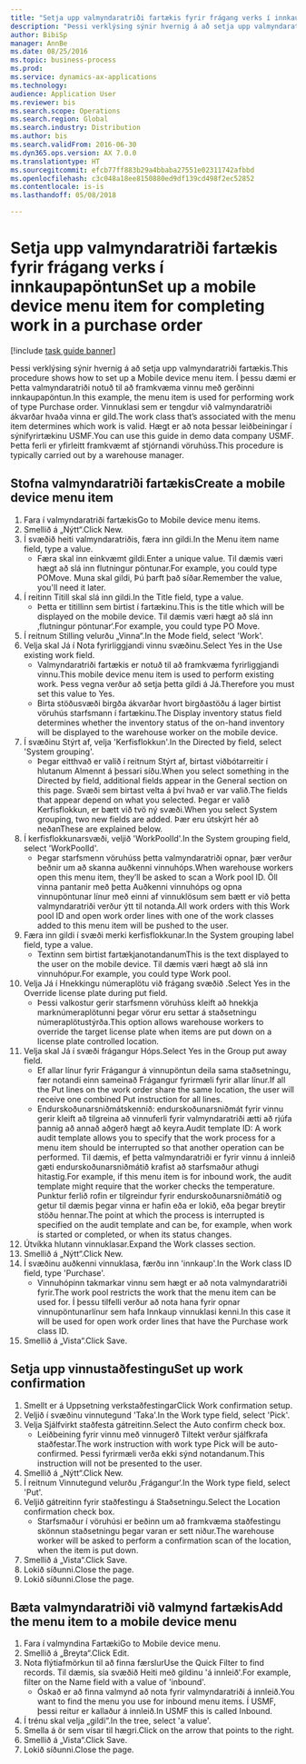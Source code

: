 ```yaml
--- 
title: "Setja upp valmyndaratriði fartækis fyrir frágang verks í innkaupapöntun"
description: "Þessi verklýsing sýnir hvernig á að setja upp valmyndaratriði fartækis."
author: BibiSp
manager: AnnBe
ms.date: 08/25/2016
ms.topic: business-process
ms.prod: 
ms.service: dynamics-ax-applications
ms.technology: 
audience: Application User
ms.reviewer: bis
ms.search.scope: Operations
ms.search.region: Global
ms.search.industry: Distribution
ms.author: bis
ms.search.validFrom: 2016-06-30
ms.dyn365.ops.version: AX 7.0.0
ms.translationtype: HT
ms.sourcegitcommit: efcb77ff883b29a4bbaba27551e02311742afbbd
ms.openlocfilehash: c3c048a18ee8150880ed9df139cd498f2ec52852
ms.contentlocale: is-is
ms.lasthandoff: 05/08/2018

---
```

# <a name="set-up-a-mobile-device-menu-item-for-completing-work-in-a-purchase-order"></a><span data-ttu-id="c3c3b-103">Setja upp valmyndaratriði fartækis fyrir frágang verks í innkaupapöntun</span><span class="sxs-lookup"><span data-stu-id="c3c3b-103">Set up a mobile device menu item for completing work in a purchase order</span></span>

[!include [task guide banner](../../includes/task-guide-banner.md)]

<span data-ttu-id="c3c3b-104">Þessi verklýsing sýnir hvernig á að setja upp valmyndaratriði fartækis.</span><span class="sxs-lookup"><span data-stu-id="c3c3b-104">This procedure shows how to set up a Mobile device menu item.</span></span> <span data-ttu-id="c3c3b-105">Í þessu dæmi er Þetta valmyndaratriði notuð til að framkvæma vinnu með gerðinni innkaupapöntun.</span><span class="sxs-lookup"><span data-stu-id="c3c3b-105">In this example, the menu item is used for performing work of type Purchase order.</span></span> <span data-ttu-id="c3c3b-106">Vinnuklasi sem er tengdur við valmyndaratriði ákvarðar hvaða vinna er gild.</span><span class="sxs-lookup"><span data-stu-id="c3c3b-106">The work class that’s associated with the menu item determines which work is valid.</span></span> <span data-ttu-id="c3c3b-107">Hægt er að nota þessar leiðbeiningar í sýnifyrirtækinu USMF.</span><span class="sxs-lookup"><span data-stu-id="c3c3b-107">You can use this guide in demo data company USMF.</span></span> <span data-ttu-id="c3c3b-108">Þetta ferli er yfirleitt framkvæmt af stjórnandi vöruhúss.</span><span class="sxs-lookup"><span data-stu-id="c3c3b-108">This procedure is typically carried out by a warehouse manager.</span></span>


## <a name="create-a-mobile-device-menu-item"></a><span data-ttu-id="c3c3b-109">Stofna valmyndaratriði fartækis</span><span class="sxs-lookup"><span data-stu-id="c3c3b-109">Create a mobile device menu item</span></span>
1. <span data-ttu-id="c3c3b-110">Fara í valmyndaratriði fartækis</span><span class="sxs-lookup"><span data-stu-id="c3c3b-110">Go to Mobile device menu items.</span></span>
2. <span data-ttu-id="c3c3b-111">Smellið á „Nýtt“.</span><span class="sxs-lookup"><span data-stu-id="c3c3b-111">Click New.</span></span>
3. <span data-ttu-id="c3c3b-112">Í svæðið heiti valmyndaratriðis, færa inn gildi.</span><span class="sxs-lookup"><span data-stu-id="c3c3b-112">In the Menu item name field, type a value.</span></span>
    * <span data-ttu-id="c3c3b-113">Færa skal inn einkvæmt gildi.</span><span class="sxs-lookup"><span data-stu-id="c3c3b-113">Enter a unique value.</span></span> <span data-ttu-id="c3c3b-114">Til dæmis væri hægt að slá inn flutningur pöntunar.</span><span class="sxs-lookup"><span data-stu-id="c3c3b-114">For example, you could type POMove.</span></span> <span data-ttu-id="c3c3b-115">Muna skal gildi, Þú þarft það síðar.</span><span class="sxs-lookup"><span data-stu-id="c3c3b-115">Remember the value, you'll need it later.</span></span>  
4. <span data-ttu-id="c3c3b-116">Í reitinn Titill skal slá inn gildi.</span><span class="sxs-lookup"><span data-stu-id="c3c3b-116">In the Title field, type a value.</span></span>
    * <span data-ttu-id="c3c3b-117">Þetta er titillinn sem birtist í fartækinu.</span><span class="sxs-lookup"><span data-stu-id="c3c3b-117">This is the title which will be displayed on the mobile device.</span></span> <span data-ttu-id="c3c3b-118">Til dæmis væri hægt að slá inn ‚flutningur pöntunar‘.</span><span class="sxs-lookup"><span data-stu-id="c3c3b-118">For example, you could type PO Move.</span></span>  
5. <span data-ttu-id="c3c3b-119">Í reitnum Stilling velurðu „Vinna“.</span><span class="sxs-lookup"><span data-stu-id="c3c3b-119">In the Mode field, select 'Work'.</span></span>
6. <span data-ttu-id="c3c3b-120">Velja skal Já í Nota fyrirliggjandi vinnu svæðinu.</span><span class="sxs-lookup"><span data-stu-id="c3c3b-120">Select Yes in the Use existing work field.</span></span>
    * <span data-ttu-id="c3c3b-121">Valmyndaratriði fartækis er notuð til að framkvæma fyrirliggjandi vinnu.</span><span class="sxs-lookup"><span data-stu-id="c3c3b-121">This mobile device menu item is used to perform existing work.</span></span> <span data-ttu-id="c3c3b-122">Þess vegna verður að setja þetta gildi á Já.</span><span class="sxs-lookup"><span data-stu-id="c3c3b-122">Therefore you must set this value to Yes.</span></span>  
    * <span data-ttu-id="c3c3b-123">Birta stöðusvæði birgða ákvarðar hvort birgðastöðu á lager birtist vöruhús starfsmann í fartækinu.</span><span class="sxs-lookup"><span data-stu-id="c3c3b-123">The Display inventory status field determines whether the inventory status of the on-hand inventory will be displayed to the warehouse worker on the mobile device.</span></span>  
7. <span data-ttu-id="c3c3b-124">Í svæðinu Stýrt af, velja 'Kerfisflokkun'.</span><span class="sxs-lookup"><span data-stu-id="c3c3b-124">In the Directed by field, select 'System grouping'.</span></span>
    * <span data-ttu-id="c3c3b-125">Þegar eitthvað er valið í reitnum Stýrt af, birtast viðbótarreitir í hlutanum Almennt á þessari síðu.</span><span class="sxs-lookup"><span data-stu-id="c3c3b-125">When you select something in the Directed by field, additional fields appear in the General section on this page.</span></span> <span data-ttu-id="c3c3b-126">Svæði sem birtast velta á því hvað er var valið.</span><span class="sxs-lookup"><span data-stu-id="c3c3b-126">The fields that appear depend on what you selected.</span></span> <span data-ttu-id="c3c3b-127">Þegar er valið Kerfisflokkun, er bætt við tvö ný svæði.</span><span class="sxs-lookup"><span data-stu-id="c3c3b-127">When you select System grouping, two new fields are added.</span></span> <span data-ttu-id="c3c3b-128">Þær eru útskýrt hér að neðan</span><span class="sxs-lookup"><span data-stu-id="c3c3b-128">These are explained below.</span></span>  
8. <span data-ttu-id="c3c3b-129">Í kerfisflokkunarsvæði, veljið 'WorkPoolId'.</span><span class="sxs-lookup"><span data-stu-id="c3c3b-129">In the System grouping field, select 'WorkPoolId'.</span></span>
    * <span data-ttu-id="c3c3b-130">Þegar starfsmenn vöruhúss þetta valmyndaratriði opnar, þær verður beðnir um að skanna auðkenni vinnuhóps.</span><span class="sxs-lookup"><span data-stu-id="c3c3b-130">When warehouse workers open this menu item, they’ll be asked to scan a Work pool ID.</span></span> <span data-ttu-id="c3c3b-131">Öll vinna pantanir með þetta Auðkenni vinnuhóps og opna vinnupöntunar línur með einni af vinnuklösum sem bætt er við þetta valmyndaratriði verður ýtt til notanda.</span><span class="sxs-lookup"><span data-stu-id="c3c3b-131">All work orders with this Work pool ID and open work order lines with one of the work classes added to this menu item will be pushed to the user.</span></span>  
9. <span data-ttu-id="c3c3b-132">Færa inn gildi í svæði merki kerfisflokkunar.</span><span class="sxs-lookup"><span data-stu-id="c3c3b-132">In the System grouping label field, type a value.</span></span>
    * <span data-ttu-id="c3c3b-133">Textinn sem birtist fartækjanotandanum</span><span class="sxs-lookup"><span data-stu-id="c3c3b-133">This is the text displayed to the user on the mobile device.</span></span> <span data-ttu-id="c3c3b-134">Til dæmis væri hægt að slá inn vinnuhópur.</span><span class="sxs-lookup"><span data-stu-id="c3c3b-134">For example, you could type Work pool.</span></span>  
10. <span data-ttu-id="c3c3b-135">Velja Já í Hnekkingu númeraplötu við frágang svæðið .</span><span class="sxs-lookup"><span data-stu-id="c3c3b-135">Select Yes in the Override license plate during put field.</span></span>
    * <span data-ttu-id="c3c3b-136">Þessi valkostur gerir starfsmenn vöruhúss kleift að hnekkja marknúmeraplötunni þegar vörur eru settar á staðsetningu númeraplötustýrða.</span><span class="sxs-lookup"><span data-stu-id="c3c3b-136">This option allows warehouse workers to override the target license plate when items are put down on a license plate controlled location.</span></span>  
11. <span data-ttu-id="c3c3b-137">Velja skal Já í svæði frágangur Hóps.</span><span class="sxs-lookup"><span data-stu-id="c3c3b-137">Select Yes in the Group put away field.</span></span>
    * <span data-ttu-id="c3c3b-138">Ef allar línur fyrir Frágangur á vinnupöntun deila sama staðsetningu, fær notandi einn sameinað Frágangur fyrirmæli fyrir allar línur.</span><span class="sxs-lookup"><span data-stu-id="c3c3b-138">If all the Put lines on the work order share the same location, the user will receive one combined Put instruction for all lines.</span></span>  
    * <span data-ttu-id="c3c3b-139">Endurskoðunarsniðmátskennið: endurskoðunarsniðmát fyrir vinnu gerir kleift að tilgreina að vinnuferli fyrir valmyndaratriði ætti að rjúfa þannig að annað aðgerð hægt að keyra.</span><span class="sxs-lookup"><span data-stu-id="c3c3b-139">Audit template ID: A work audit template allows you to specify that the work process for a menu item should be interrupted so that another operation can be performed.</span></span> <span data-ttu-id="c3c3b-140">Til dæmis, ef þetta valmyndaratriði er fyrir vinnu á innleið gæti endurskoðunarsniðmátið krafist að starfsmaður athugi hitastig.</span><span class="sxs-lookup"><span data-stu-id="c3c3b-140">For example, if this menu item is for inbound work, the audit template might require that the worker checks the temperature.</span></span> <span data-ttu-id="c3c3b-141">Punktur ferlið rofin er tilgreindur fyrir endurskoðunarsniðmátið og getur til dæmis þegar vinna er hafin eða er lokið, eða þegar breytir stöðu hennar.</span><span class="sxs-lookup"><span data-stu-id="c3c3b-141">The point at which the process is interrupted is specified on the audit template and can be, for example, when work is started or completed, or when its status changes.</span></span>  
12. <span data-ttu-id="c3c3b-142">Útvíkka hlutann vinnuklasar.</span><span class="sxs-lookup"><span data-stu-id="c3c3b-142">Expand the Work classes section.</span></span>
13. <span data-ttu-id="c3c3b-143">Smellið á „Nýtt“.</span><span class="sxs-lookup"><span data-stu-id="c3c3b-143">Click New.</span></span>
14. <span data-ttu-id="c3c3b-144">Í svæðinu auðkenni vinnuklasa, færðu inn 'innkaup'.</span><span class="sxs-lookup"><span data-stu-id="c3c3b-144">In the Work class ID field, type 'Purchase'.</span></span>
    * <span data-ttu-id="c3c3b-145">Vinnuhópinn takmarkar vinnu sem hægt er að nota valmyndaratriði fyrir.</span><span class="sxs-lookup"><span data-stu-id="c3c3b-145">The work pool restricts the work that the menu item can be used for.</span></span> <span data-ttu-id="c3c3b-146">Í þessu tilfelli verður að nota hana fyrir opnar vinnupöntunarlínur sem hafa Innkaup vinnuklasi kenni.</span><span class="sxs-lookup"><span data-stu-id="c3c3b-146">In this case it will be used for open work order lines that have the Purchase work class ID.</span></span>  
15. <span data-ttu-id="c3c3b-147">Smellið á „Vista“.</span><span class="sxs-lookup"><span data-stu-id="c3c3b-147">Click Save.</span></span>

## <a name="set-up-work-confirmation"></a><span data-ttu-id="c3c3b-148">Setja upp vinnustaðfestingu</span><span class="sxs-lookup"><span data-stu-id="c3c3b-148">Set up work confirmation</span></span>
1. <span data-ttu-id="c3c3b-149">Smellt er á Uppsetning verkstaðfestingar</span><span class="sxs-lookup"><span data-stu-id="c3c3b-149">Click Work confirmation setup.</span></span>
2. <span data-ttu-id="c3c3b-150">Veljið í svæðinu vinnutegund 'Taka'.</span><span class="sxs-lookup"><span data-stu-id="c3c3b-150">In the Work type field, select 'Pick'.</span></span>
3. <span data-ttu-id="c3c3b-151">Velja Sjálfvirkt staðfesta gátreitinn.</span><span class="sxs-lookup"><span data-stu-id="c3c3b-151">Select the Auto confirm check box.</span></span>
    * <span data-ttu-id="c3c3b-152">Leiðbeining fyrir vinnu með vinnugerð Tiltekt verður sjálfkrafa staðfestar.</span><span class="sxs-lookup"><span data-stu-id="c3c3b-152">The work instruction with work type Pick will be auto-confirmed.</span></span> <span data-ttu-id="c3c3b-153">Þessi fyrirmæli verða ekki sýnd notandanum.</span><span class="sxs-lookup"><span data-stu-id="c3c3b-153">This instruction will not be presented to the user.</span></span>  
4. <span data-ttu-id="c3c3b-154">Smellið á „Nýtt“.</span><span class="sxs-lookup"><span data-stu-id="c3c3b-154">Click New.</span></span>
5. <span data-ttu-id="c3c3b-155">Í reitnum Vinnutegund velurðu ‚Frágangur‘.</span><span class="sxs-lookup"><span data-stu-id="c3c3b-155">In the Work type field, select 'Put'.</span></span>
6. <span data-ttu-id="c3c3b-156">Veljið gátreitinn fyrir staðfestingu á Staðsetningu.</span><span class="sxs-lookup"><span data-stu-id="c3c3b-156">Select the Location confirmation check box.</span></span>
    * <span data-ttu-id="c3c3b-157">Starfsmaður í vöruhúsi er beðinn um að framkvæma staðfestingu skönnun staðsetningu þegar varan er sett niður.</span><span class="sxs-lookup"><span data-stu-id="c3c3b-157">The warehouse worker will be asked to perform a confirmation scan of the location, when the item is put down.</span></span>  
7. <span data-ttu-id="c3c3b-158">Smellið á „Vista“.</span><span class="sxs-lookup"><span data-stu-id="c3c3b-158">Click Save.</span></span>
8. <span data-ttu-id="c3c3b-159">Lokið síðunni.</span><span class="sxs-lookup"><span data-stu-id="c3c3b-159">Close the page.</span></span>
9. <span data-ttu-id="c3c3b-160">Lokið síðunni.</span><span class="sxs-lookup"><span data-stu-id="c3c3b-160">Close the page.</span></span>

## <a name="add-the-menu-item-to-a-mobile-device-menu"></a><span data-ttu-id="c3c3b-161">Bæta valmyndaratriði við valmynd fartækis</span><span class="sxs-lookup"><span data-stu-id="c3c3b-161">Add the menu item to a mobile device menu</span></span>
1. <span data-ttu-id="c3c3b-162">Fara í valmyndina Fartæki</span><span class="sxs-lookup"><span data-stu-id="c3c3b-162">Go to Mobile device menu.</span></span>
2. <span data-ttu-id="c3c3b-163">Smellið á „Breyta“.</span><span class="sxs-lookup"><span data-stu-id="c3c3b-163">Click Edit.</span></span>
3. <span data-ttu-id="c3c3b-164">Nota flýtiafmörkun til að finna færslur</span><span class="sxs-lookup"><span data-stu-id="c3c3b-164">Use the Quick Filter to find records.</span></span> <span data-ttu-id="c3c3b-165">Til dæmis, sía svæðið Heiti með gildinu 'á innleið'.</span><span class="sxs-lookup"><span data-stu-id="c3c3b-165">For example, filter on the Name field with a value of 'inbound'.</span></span>
    * <span data-ttu-id="c3c3b-166">Óskað er að finna valmynd að nota fyrir valmyndaratriði á innleið.</span><span class="sxs-lookup"><span data-stu-id="c3c3b-166">You want to find the menu you use for inbound menu items.</span></span> <span data-ttu-id="c3c3b-167">Í USMF, þessi reitur er kallaður á innleið.</span><span class="sxs-lookup"><span data-stu-id="c3c3b-167">In USMF this is called Inbound.</span></span>  
4. <span data-ttu-id="c3c3b-168">Í trénu skal velja „gildi“.</span><span class="sxs-lookup"><span data-stu-id="c3c3b-168">In the tree, select 'a value'.</span></span>
5. <span data-ttu-id="c3c3b-169">Smella á ör sem vísar til hægri.</span><span class="sxs-lookup"><span data-stu-id="c3c3b-169">Click on the arrow that points to the right.</span></span>
6. <span data-ttu-id="c3c3b-170">Smellið á „Vista“.</span><span class="sxs-lookup"><span data-stu-id="c3c3b-170">Click Save.</span></span>
7. <span data-ttu-id="c3c3b-171">Lokið síðunni.</span><span class="sxs-lookup"><span data-stu-id="c3c3b-171">Close the page.</span></span>



